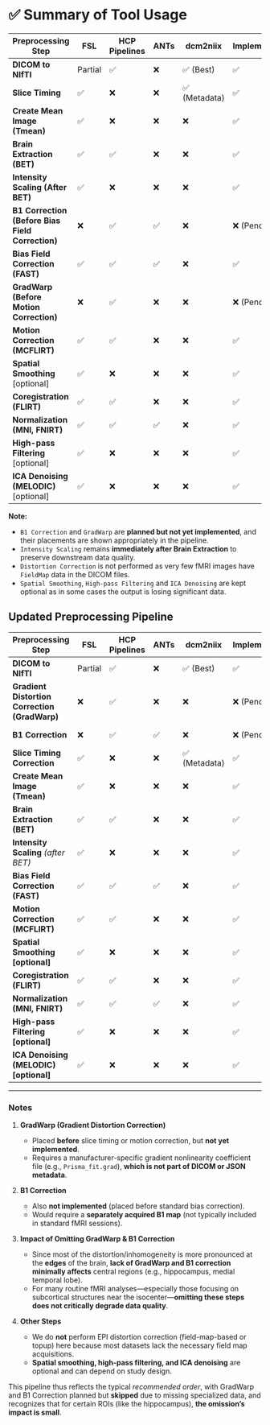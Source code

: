 # ✅ Summary of Tool Usage

| Preprocessing Step                               | FSL       | HCP Pipelines | ANTs     | dcm2niix | Implemented | Tool Used                |
|--------------------------------------------------|-----------|--------------|----------|----------|-------------|--------------------------|
| **DICOM to NIfTI**                               | Partial   | ✅           | ❌       | ✅ (Best) | ✅         | `dcm2niix`             |
| **Slice Timing**                                 | ✅        | ❌           | ❌       | ✅ (Metadata) | ✅         | `slicetimer`            |
| **Create Mean Image (Tmean)**                    | ✅    | ❌           | ❌       | ❌        | ✅         | `fslmaths -Tmean`       |
| **Brain Extraction (BET)**                       | ✅        | ✅           | ❌       | ❌        | ✅         | `bet`                   |
| **Intensity Scaling (After BET)**                | ✅  | ❌           | ❌       | ❌        | ✅         | `fslmaths -ing`         |
| **B1 Correction (Before Bias Field Correction)** | ❌ | ✅           | ✅       | ❌        | ❌ (Pending) | `HCP Pipelines`         |
| **Bias Field Correction (FAST)**                 | ✅   | ✅           | ✅       | ❌        | ✅         | `fast`                  |
| **GradWarp (Before Motion Correction)**          | ❌ | ✅           | ❌       | ❌        | ❌ (Pending) | `HCP Pipelines`         |
| **Motion Correction (MCFLIRT)**                  | ✅   | ✅           | ❌       | ❌        | ✅         | `mcflirt`               |
| **Spatial Smoothing** [optional]                 | ✅        | ❌           | ❌       | ❌        | ✅         | `fslmaths -s`           |
| **Coregistration (FLIRT)**                       | ✅       | ✅           | ❌       | ❌        | ✅         | `flirt`                 |
| **Normalization (MNI, FNIRT)**                   | ✅    | ✅           | ✅       | ❌        | ✅         | `fnirt`                 |
| **High-pass Filtering** [optional]               | ✅        | ❌           | ❌       | ❌        | ✅         | `fslmaths -bptf`        |
| **ICA Denoising (MELODIC)** [optional]           | ✅     | ❌           | ❌       | ❌        | ✅         | `melodic`               |

**Note:**
- `B1 Correction` and `GradWarp` are **planned but not yet implemented**, and their placements are shown appropriately in the pipeline.
- `Intensity Scaling` remains **immediately after Brain Extraction** to preserve downstream data quality.
- `Distortion Correction` is not performed as very few fMRI images have `FieldMap` data in the DICOM files.
- `Spatial Smoothing`, `High-pass Filtering` and `ICA Denoising` are kept optional as in some cases the output is losing significant data.

## Updated Preprocessing Pipeline

| **Preprocessing Step**                                  | **FSL** | **HCP Pipelines** | **ANTs** | **dcm2niix**    | **Implemented**  | **Tool Used**          |
|---------------------------------------------------------|---------|-------------------|----------|-----------------|------------------|------------------------|
| **DICOM to NIfTI**                                      | Partial | ✅                 | ❌       | ✅ (Best)       | ✅               | `dcm2niix`             |
| **Gradient Distortion Correction (GradWarp)**           | ❌       | ✅                 | ❌       | ❌               | ❌ (Pending)     | **HCP Pipelines**      |
| **B1 Correction**                                       | ❌       | ✅                 | ✅       | ❌               | ❌ (Pending)     | **HCP Pipelines/ANTs** |
| **Slice Timing Correction**                             | ✅       | ❌                 | ❌       | ✅ (Metadata)   | ✅               | `slicetimer`           |
| **Create Mean Image (Tmean)**                           | ✅       | ❌                 | ❌       | ❌               | ✅               | `fslmaths -Tmean`      |
| **Brain Extraction (BET)**                              | ✅       | ✅                 | ❌       | ❌               | ✅               | `bet`                  |
| **Intensity Scaling** *(after BET)*                     | ✅       | ❌                 | ❌       | ❌               | ✅               | `fslmaths -ing`        |
| **Bias Field Correction (FAST)**                        | ✅       | ✅                 | ✅       | ❌               | ✅               | `fast`                 |
| **Motion Correction (MCFLIRT)**                         | ✅       | ✅                 | ❌       | ❌               | ✅               | `mcflirt`              |
| **Spatial Smoothing [optional]**                        | ✅       | ❌                 | ❌       | ❌               | ✅               | `fslmaths -s`          |
| **Coregistration (FLIRT)**                              | ✅       | ✅                 | ❌       | ❌               | ✅               | `flirt`                |
| **Normalization (MNI, FNIRT)**                          | ✅       | ✅                 | ✅       | ❌               | ✅               | `fnirt`                |
| **High-pass Filtering [optional]**                      | ✅       | ❌                 | ❌       | ❌               | ✅               | `fslmaths -bptf`       |
| **ICA Denoising (MELODIC) [optional]**                  | ✅       | ❌                 | ❌       | ❌               | ✅               | `melodic`              |

---

### Notes

1. **GradWarp (Gradient Distortion Correction)**  
   - Placed **before** slice timing or motion correction, but **not yet implemented**.  
   - Requires a manufacturer-specific gradient nonlinearity coefficient file (e.g., `Prisma_fit.grad`), **which is not part of DICOM or JSON metadata**.  

2. **B1 Correction**  
   - Also **not implemented** (placed before standard bias correction).  
   - Would require a **separately acquired B1 map** (not typically included in standard fMRI sessions).  

3. **Impact of Omitting GradWarp & B1 Correction**  
   - Since most of the distortion/inhomogeneity is more pronounced at the **edges** of the brain, **lack of GradWarp and B1 correction minimally affects** central regions (e.g., hippocampus, medial temporal lobe).  
   - For many routine fMRI analyses—especially those focusing on subcortical structures near the isocenter—**omitting these steps does not critically degrade data quality**.  

4. **Other Steps**  
   - We do **not** perform EPI distortion correction (field-map-based or topup) here because most datasets lack the necessary field map acquisitions.  
   - **Spatial smoothing, high-pass filtering, and ICA denoising** are optional and can depend on study design.  

This pipeline thus reflects the typical *recommended order*, with GradWarp and B1 Correction planned but **skipped** due to missing specialized data, and recognizes that for certain ROIs (like the hippocampus), **the omission’s impact is small**.
